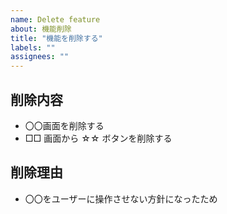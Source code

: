 ```yaml
---
name: Delete feature
about: 機能削除
title: "機能を削除する"
labels: ""
assignees: ""
---
```


## 削除内容

- 〇〇画面を削除する
- □□ 画面から ☆☆ ボタンを削除する

## 削除理由

- 〇〇をユーザーに操作させない方針になったため

